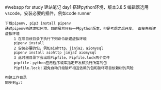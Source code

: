 #webapp for study
建站笔记
day1
    搭建python环境，版本3.8.5
    编辑器选用vscode，安装必要的插件，例如code runner
    
    下载pipenv, pip3 install pipenv
    通过pipenv搭建虚拟环境，目前虽然只有一种python版本，但是考虑之后开发， 直接先搭建虚拟环境
        1 在项目根目录下执行下列命令新建虚拟环境
        pipenv install
        2 安装必要的包，例如aiohttp，jinja2，aiomysql
        pipenv install aiohttp jinja2 aiomysql
        3 此时根目录下会出现Pipfile，Pipfile.lock两个文件
        pipfile：python应用程序或库指定开发和执行所需的包
        Pipfile.lock：避免自动升级破坏相互依赖的包和破坏项目依赖树的风险

    构建工作目录
    同步到git
    